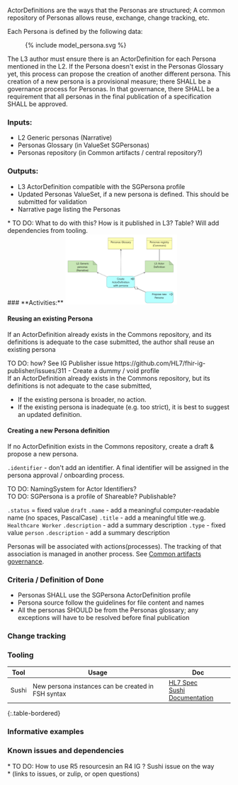 ActorDefinitions are the ways that the Personas are structured; A common repository of Personas allows reuse, exchange, change tracking, etc.  

Each Persona is defined by the following data:
<figure>
  {% include model_persona.svg %}
</figure>

The L3 author must ensure there is an ActorDefinition for each Persona mentioned in the L2. If the Persona doesn't exist in the Personas Glossary yet,
this process can propose the creation of another different persona. This
creation of a new persona is a provisional measure; there SHALL be a
governance process for Personas. In that governance, there SHALL be a requirement that all personas in the final publication of a specification SHALL be approved.

### **Inputs:** 

* L2 Generic personas (Narrative)
* Personas Glossary (in ValueSet SGPersonas)
* Personas repository (in Common artifacts / central repository?)

### **Outputs:**

* L3 ActorDefinition compatible with the SGPersona profile
* Updated Personas ValueSet, if a new persona is defined. This should be submitted for validation
* Narrative page listing the Personas
<div class="todo">
  * TO DO: What to do with this? How is it published in L3? Table? Will add dependencies from tooling.
</div>
### **Activities:**

<img src="./process_personas.png" style="width:50%"/>
<br clear="all"/>

#### Reusing an existing Persona
If an ActorDefinition already exists in the Commons repository, and its
definitions is adequate to the case submitted, the author shall reuse an existing persona 
<div class="todo">
TO DO: how? See IG Publisher issue https://github.com/HL7/fhir-ig-publisher/issues/311
  -   Create a dummy / void profile
</div>
If an ActorDefinition already exists in the Commons repository, but its
definitions is not adequate to the case submitted,

-   If the existing persona is broader, no action.
-   If the existing persona is inadequate (e.g. too strict), it is best to suggest an updated definition.

#### Creating a new Persona definition
If no ActorDefinition exists in the Commons repository, create a draft & propose a new persona.

`.identifier` - don't add an identifier. A final identifier will be assigned in the persona approval / onboarding process. 

<div class="todo">
TO DO: NamingSystem for Actor Identifiers?
</div>
<div class="todo">
TO DO: SGPersona is a profile of Shareable? Publishable?
</div>

`.status` = fixed value `draft`
`.name` - add a meaningful computer-readable name (no spaces, PascalCase)
`.title` - add a meaningful title we.g. `Healthcare Worker`
`.description` - add a summary description
`.type` - fixed value `person`
`.description` - add a summary description  


Personas will be associated with actions(processes). The tracking of that association is managed in another process. See [Common artifacts governance](commons_governance.html).


### **Criteria / Definition of Done**
* Personas SHALL use the SGPersona ActorDefinition profile
* Persona source follow the guidelines for file content and names
* All the personas SHOULD be from the Personas glossary; any exceptions will have to be resolved before final publication

### **Change tracking**


### **Tooling**

| Tool | Usage | Doc |
| --- | ---| ---| 
| Sushi | New persona instances can be created in FSH syntax | [HL7 Spec](https://build.fhir.org/ig/HL7/fhir-shorthand/reference.html)<br/>[Sushi Documentation](https://fshschool.org) |
{:.table-bordered}  
   


### **Informative examples**



### **Known issues and dependencies**
<div class="todo">
* TO DO: How to use R5 resourcesin an R4 IG ? Sushi issue on the way
</div>
* (links to issues, or zulip, or open questions)


